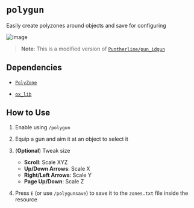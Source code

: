 # `polygun`

Easily create polyzones around objects and save for configuring 

![image](https://github.com/BryceRussell/polygun/assets/19967622/26c96993-aba7-4089-8cde-1d1956919651)

> **Note**: This is a modified version of [`Puntherline/pun_idgun`](https://github.com/Puntherline/pun_idgun)

## Dependencies

- [`PolyZone`](https://github.com/mkafrin/PolyZone)

- [`ox_lib`](https://github.com/overextended/ox_lib)

## How to Use

1) Enable using `/polygun`

2) Equip a gun and aim it at an object to select it

3) (**Optional**) Tweak size
   - **Scroll**: Scale XYZ 
   - **Up/Down Arrows**: Scale X
   - **Right/Left Arrows**: Scale Y
   - **Page Up/Down**: Scale Z

4) Press `E` (or use `/polygunsave`) to save it to the `zones.txt` file inside the resource 
